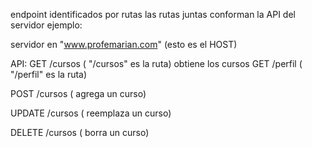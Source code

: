 endpoint identificados por rutas
las rutas juntas conforman la API del servidor
ejemplo:

servidor en "www.profemarian.com" (esto es el HOST)

API:
GET /cursos ( "/cursos" es la ruta) obtiene los cursos
GET /perfil ( "/perfil" es la ruta)

POST /cursos ( agrega un curso)

UPDATE /cursos ( reemplaza un curso)

DELETE /cursos ( borra un curso)